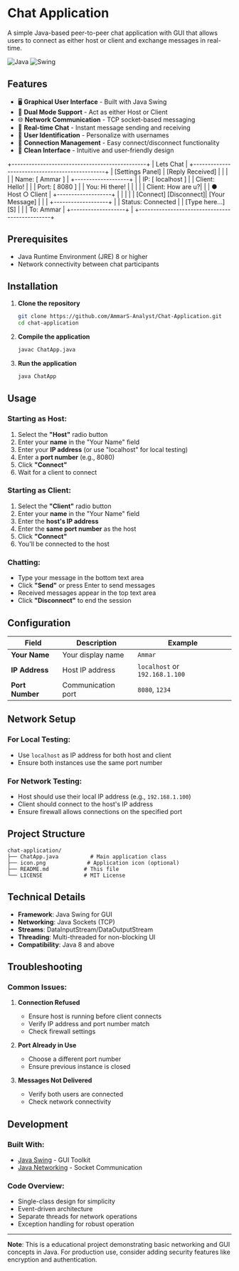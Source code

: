 # Chat Application

A simple Java-based peer-to-peer chat application with GUI that allows users to connect as either host or client and exchange messages in real-time.

![Java](https://img.shields.io/badge/Java-17+-blue)
![Swing](https://img.shields.io/badge/GUI-Swing-orange)

## Features

- 🖥️ **Graphical User Interface** - Built with Java Swing
- 🔄 **Dual Mode Support** - Act as either Host or Client
- 🌐 **Network Communication** - TCP socket-based messaging
- 💬 **Real-time Chat** - Instant message sending and receiving
- 👤 **User Identification** - Personalize with usernames
- 🔌 **Connection Management** - Easy connect/disconnect functionality
- 🎨 **Clean Interface** - Intuitive and user-friendly design


+-----------------------------------------------+
|             Lets Chat                         |
+-----------------------------------------------+
| [Settings Panel]      | [Reply Received]      |
|                       |                       |
| Name: [ Ammar   ]     | +-------------------+ |
| IP:   [ localhost ]   | | Client: Hello!    | |
| Port: [ 8080     ]    | | You: Hi there!    | |
|                       | | Client: How are u?| |
| ● Host ○ Client       | +-------------------+ |
|                       |                       |
| [Connect] [Disconnect]| [Your Message]       |
|                       | +-------------------+ |
| Status: Connected     | | [Type here...] [S] | |
| To: Ammar             | +-------------------+ |
+-----------------------------------------------+


## Prerequisites

- Java Runtime Environment (JRE) 8 or higher
- Network connectivity between chat participants

## Installation

1. **Clone the repository**
   ```bash
   git clone https://github.com/AmmarS-Analyst/Chat-Application.git
   cd chat-application
   ```

2. **Compile the application**
   ```bash
   javac ChatApp.java
   ```

3. **Run the application**
   ```bash
   java ChatApp
   ```

## Usage

### Starting as Host:

1. Select the **"Host"** radio button
2. Enter your **name** in the "Your Name" field
3. Enter your **IP address** (or use "localhost" for local testing)
4. Enter a **port number** (e.g., 8080)
5. Click **"Connect"**
6. Wait for a client to connect

### Starting as Client:

1. Select the **"Client"** radio button  
2. Enter your **name** in the "Your Name" field
3. Enter the **host's IP address**
4. Enter the **same port number** as the host
5. Click **"Connect"**
6. You'll be connected to the host

### Chatting:

- Type your message in the bottom text area
- Click **"Send"** or press Enter to send messages
- Received messages appear in the top text area
- Click **"Disconnect"** to end the session

## Configuration

| Field | Description | Example |
|-------|-------------|---------|
| **Your Name** | Your display name | `Ammar` |
| **IP Address** | Host IP address | `localhost` or `192.168.1.100` |
| **Port Number** | Communication port | `8080`, `1234` |

## Network Setup

### For Local Testing:
- Use `localhost` as IP address for both host and client
- Ensure both instances use the same port number

### For Network Testing:
- Host should use their local IP address (e.g., `192.168.1.100`)
- Client should connect to the host's IP address
- Ensure firewall allows connections on the specified port

## Project Structure

```
chat-application/
├── ChatApp.java          # Main application class
├── icon.png             # Application icon (optional)
├── README.md           # This file
└── LICENSE             # MIT License
```

## Technical Details

- **Framework**: Java Swing for GUI
- **Networking**: Java Sockets (TCP)
- **Streams**: DataInputStream/DataOutputStream
- **Threading**: Multi-threaded for non-blocking UI
- **Compatibility**: Java 8 and above

## Troubleshooting

### Common Issues:

1. **Connection Refused**
   - Ensure host is running before client connects
   - Verify IP address and port number match
   - Check firewall settings

2. **Port Already in Use**
   - Choose a different port number
   - Ensure previous instance is closed

3. **Messages Not Delivered**
   - Verify both users are connected
   - Check network connectivity

## Development

### Built With:
- [Java Swing](https://docs.oracle.com/javase/8/docs/technotes/guides/swing/) - GUI Toolkit
- [Java Networking](https://docs.oracle.com/javase/8/docs/api/java/net/package-summary.html) - Socket Communication

### Code Overview:
- Single-class design for simplicity
- Event-driven architecture
- Separate threads for network operations
- Exception handling for robust operation



---

**Note**: This is a educational project demonstrating basic networking and GUI concepts in Java. For production use, consider adding security features like encryption and authentication.
